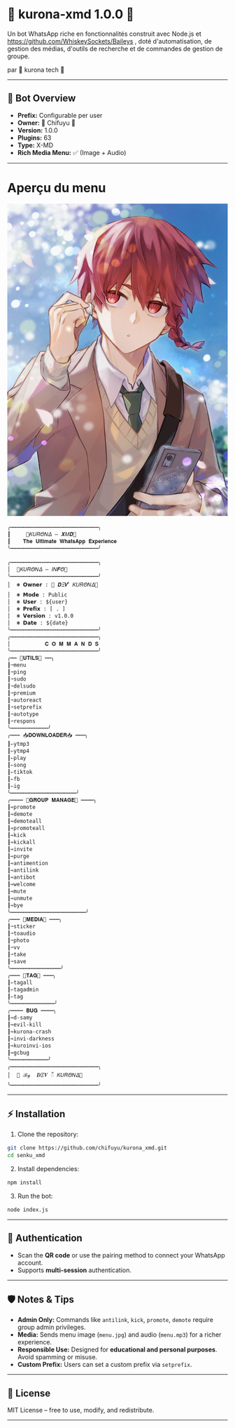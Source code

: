# 🎴 kurona-xmd 1.0.0 🎴
Un bot WhatsApp riche en fonctionnalités construit avec Node.js et https://github.com/WhiskeySockets/Baileys , doté d'automatisation, de gestion des médias, d'outils de recherche et de commandes de gestion de groupe.

par 🎴 kurona tech 🎴

---

## 🌟 Bot Overview

* **Prefix:** Configurable per user
* **Owner:** 🎴 Chifuyu 🎴
* **Version:** 1.0.0
* **Plugins:** 63
* **Type:** X-MD
* **Rich Media Menu:** ✅ (Image + Audio)

---

# Aperçu du menu
![Menu Preview](menu.jpg)

```
╭┅┅┅┅┅┅┅┅┅┅┅┅┅┅┅┅┅┅┅┅┅┅┅┅┅┅┅┅╮
┃     🎴𝛫𝑈𝑅𝛩𝛮𝛥 — 𝑿𝛭𝑫🎴    
┃    𝐓𝐡𝐞 𝐔𝐥𝐭𝐢𝐦𝐚𝐭𝐞 𝐖𝐡𝐚𝐭𝐬𝐀𝐩𝐩 𝐄𝐱𝐩𝐞𝐫𝐢𝐞𝐧𝐜𝐞                   
╰┅┅┅┅┅┅┅┅┅┅┅┅┅┅┅┅┅┅┅┅┅┅┅┅┅┅┅┅╯

╭┅┅┅┅┅┅┅┅┅┅┅┅┅┅┅┅┅┅┅┅┅┅┅┅┅┅┅┅╮
│  🎴𝛫𝑈𝑅𝛩𝛮𝛥 — 𝐼𝛮𝑭𝛩🎴
╰┅┅┅┅┅┅┅┅┅┅┅┅┅┅┅┅┅┅┅┅┅┅┅┅┅┅┅┅╯
│  ❃ 𝗢𝘄𝗻𝗲𝗿 : 🎴 𝑫𝛯𝑽 ᬁ 𝛫𝑈𝑅𝛩𝛮𝛥🎴
│  ❃ 𝗠𝗼𝗱𝗲 : Public
│  ❃ 𝗨𝘀𝗲𝗿 : ${user}
│  ❃ 𝗣𝗿𝗲𝗳𝗶𝘅 : [ . ]
│  ❃ 𝗩𝗲𝗿𝘀𝗶𝗼𝗻 : v1.0.0
│  ❃ 𝗗𝗮𝘁𝗲 : ${date}
╰┅┅┅┅┅┅┅┅┅┅┅┅┅┅┅┅┅┅┅┅┅┅┅┅┅┅┅┅╯
╭┅┅┅┅┅┅┅┅┅┅┅┅┅┅┅┅┅┅┅┅┅┅┅┅┅┅┅┅╮
│           𝐂 𝐎 𝐌 𝐌 𝐀 𝐍 𝐃 𝐒          
╰┅┅┅┅┅┅┅┅┅┅┅┅┅┅┅┅┅┅┅┅┅┅┅┅┅┅┅┅╯
╭┅┅ 🧰𝐔𝐓𝐈𝐋𝐒🧰 ┅┅╮
┃➙menu
┃➙ping
┃➙sudo
┃➙delsudo
┃➙premium
┃➙autoreact
┃➙setprefix
┃➙autotype
┃➙respons
╰┅┅┅┅┅┅┅┅┅┅┅┅╯
╭┅┅┅ 📥𝐃𝐎𝐖𝐍𝐋𝐎𝐀𝐃𝐄𝐑📥 ┅┅┅╮
┃➳ytmp3 
┃➳ytmp4 
┃➳play 
┃➳song
┃➳tiktok 
┃➳fb 
┃➳ig 
╰┅┅┅┅┅┅┅┅┅┅┅┅┅┅┅┅┅┅┅┅┅╯
╭┅┅┅┅ 👑𝐆𝐑𝐎𝐔𝐏 𝐌𝐀𝐍𝐀𝐆𝐄👑 ┅┅┅┅╮
┃➺promote
┃➺demote
┃➺demoteall
┃➺promoteall
┃➺kick
┃➺kickall
┃➺invite
┃➺purge
┃➺antimention
┃➺antilink
┃➺antibot
┃➺welcome
┃➺mute
┃➺unmute
┃➺bye
╰┅┅┅┅┅┅┅┅┅┅┅┅┅┅┅┅┅┅┅┅┅┅┅┅╯
╭┅┅┅ 💾𝐌𝐄𝐃𝐈𝐀💾 ┅┅┅╮
┃➙sticker
┃➙toaudio
┃➙photo
┃➙vv
┃➙take
┃➙save
╰┅┅┅┅┅┅┅┅┅┅┅┅┅┅┅┅╯
╭┅┅┅ 📢𝐓𝐀𝐆📢 ┅┅┅╮
┃➳tagall 
┃➳tagadmin 
┃➳tag
╰┅┅┅┅┅┅┅┅┅┅┅┅┅┅╯
╭┅┅┅┅ 𝐁𝐔𝐆 ┅┅┅┅╮
┃➺d-samy      
┃➺evil-kill          
┃➺kurona-crash
┃➺invi-darkness    
┃➺kuroinvi-ios     
┃➺gcbug
╰┅┅┅┅┅┅┅┅┅┅┅┅╯
╭┅┅┅┅┅┅┅┅┅┅┅┅┅┅┅┅┅┅┅┅┅┅┅┅┅┅┅┅╮
│  🎴 ℬ𝓎  𝑫𝛯𝑽 ᬁ 𝛫𝑈𝑅𝛩𝛮𝛥🎴
╰┅┅┅┅┅┅┅┅┅┅┅┅┅┅┅┅┅┅┅┅┅┅┅┅┅┅┅┅╯
```

---

## ⚡ Installation

1. Clone the repository:

```bash
git clone https://github.com/chifuyu/kurona_xmd.git
cd senku_xmd
```

2. Install dependencies:

```bash
npm install
```

3. Run the bot:

```bash
node index.js
```

---

## 🔑 Authentication

* Scan the **QR code** or use the pairing method to connect your WhatsApp account.
* Supports **multi-session** authentication.

---

## 🛡 Notes & Tips

* **Admin Only:** Commands like `antilink`, `kick`, `promote`, `demote` require group admin privileges.
* **Media:** Sends menu image (`menu.jpg`) and audio (`menu.mp3`) for a richer experience.
* **Responsible Use:** Designed for **educational and personal purposes**. Avoid spamming or misuse.
* **Custom Prefix:** Users can set a custom prefix via `setprefix`.

---

## 📜 License

MIT License – free to use, modify, and redistribute.

---
